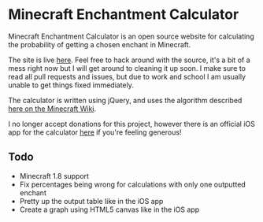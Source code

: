 # Minecraft Enchantment Calculator

Minecraft Enchantment Calculator is an open source website for calculating the probability of getting a chosen enchant in Minecraft.

The site is live [here](http://minecraftenchantmentcalculator.com).  Feel free to hack around with the source, it's a bit of a mess right now but I will get around to cleaning it up soon.  I make sure to read all pull requests and issues, but due to work and school I am usually unable to get things fixed immediately.

The calculator is written using jQuery, and uses the algorithm described [here on the Minecraft Wiki](http://minecraft.gamepedia.com/Enchantment_Mechanics).

I no longer accept donations for this project, however there is an official iOS app for the calculator [here](https://itunes.apple.com/us/app/enchantment-calculator-for/id763850739?ls=1&mt=8) if you're feeling generous!

## Todo

- Minecraft 1.8 support
- Fix percentages being wrong for calculations with only one outputted enchant
- Pretty up the output table like in the iOS app
- Create a graph using HTML5 canvas like in the iOS app
